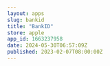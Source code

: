 ```yaml
---
layout: apps
slug: bankid
title: "BankID"
store: apple
app_id: 1663237958
date: 2024-05-30T06:57:09Z
published: 2023-02-07T08:00:00Z
---
```

